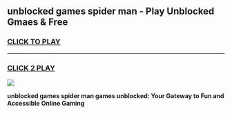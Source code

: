 
## unblocked games spider man - Play Unblocked Gmaes & Free
<h3>
<a href="https://news.freeplayer.one?title=unblocked_games_spider_man&ref=16F">CLICK TO PLAY</a></h3>
<hr>

<h3>
<a href="https://news.freeplayer.one?title=unblocked_games_spider_man&ref=16F">CLICK 2 PLAY</a>
  
</h3>

<a href="https://news.freeplayer.one?title=unblocked_games_spider_man&ref=16F/"><img src="https://clearcache.store/games.png"></a>


**unblocked games spider man games unblocked: Your Gateway to Fun and Accessible Online Gaming**
